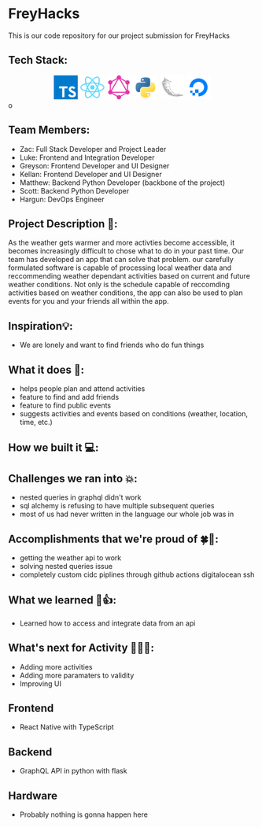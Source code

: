 # FreyHacks
This is our code repository for our project submission for FreyHacks

## Tech Stack:
<div align="center">
<img src="https://raw.githubusercontent.com/devicons/devicon/master/icons/typescript/typescript-original.svg" alt="typescript" width="50rem" height="50rem" />
<img src="https://raw.githubusercontent.com/devicons/devicon/master/icons/react/react-original.svg" alt="react" width="50rem" height="50rem" />
<img src="https://raw.githubusercontent.com/devicons/devicon/master/icons/graphql/graphql-plain.svg" alt="graphql" width="50rem" height="50rem" /> 
<img src="https://raw.githubusercontent.com/devicons/devicon/master/icons/python/python-original.svg" alt="python" width="50rem" height="50rem" /> 
<img src=".github/flask-original.svg" alt="flask" width="50rem" height="50rem" /> 
<img src="https://raw.githubusercontent.com/devicons/devicon/master/icons/digitalocean/digitalocean-original.svg" alt="python" width="50rem" height="50rem" /> 
</div>o

## Team Members:
* Zac: Full Stack Developer and Project Leader
* Luke: Frontend and Integration Developer
* Greyson: Frontend Developer and UI Designer
* Kellan: Frontend Developer and UI Designer
* Matthew: Backend Python Developer (backbone of the project)
* Scott: Backend Python Developer
* Hargun: DevOps Engineer

## Project Description 📝:

As the weather gets warmer and more activties become accessible, it becomes increasingly difficult to chose what to do in your past time. Our team has developed an app that can solve that problem. our carefully formulated software is capable of processing local weather data and reccommending weather dependant activities based on current and future weather conditions. Not only is the schedule capable of reccomding activities based on weather conditions, the app can also be used to plan events for you and your friends all within the app.

## Inspiration💡:
- We are lonely and want to find friends who do fun things

## What it does 📱:
- helps people plan and attend activities
- feature to find and add friends
- feature to find public events
- suggests activities and events based on conditions (weather, location, time, etc.)

## How we built it 💻:

## Challenges we ran into 💥:
- nested queries in graphql didn't work
- sql alchemy is refusing to have multiple subsequent queries
- most of us had never written in the language our whole job was in

## Accomplishments that we're proud of 🍀🍾:
- getting the weather api to work
- solving nested queries issue
- completely custom cidc piplines through github actions digitalocean ssh

## What we learned 🧠👍:
- Learned how to access and integrate data from an api

## What's next for Activity 🥚🐣🐥:
- Adding more activities
- Adding more paramaters to validity
- Improving UI

## Frontend
- React Native with TypeScript

## Backend
- GraphQL API in python with flask

## Hardware 
- Probably nothing is gonna happen here